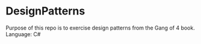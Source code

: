 # DesignPatterns
Purpose of this repo is to exercise design patterns from the Gang of 4 book.
Language: C#
